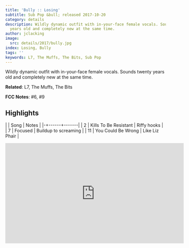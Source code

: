 ```yaml
---
title: 'Bully :: Losing'
subtitle: Sub Pop &bull; released 2017-10-20
category: details
description: Wildly dynamic outfit with in-your-face female vocals. Sounds twenty
  years old and completely new at the same time.
author: jclacking
image:
  src: details/2017/bully.jpg
index: Losing, Bully
tags: ''
keywords: L7, The Muffs, The Bits, Sub Pop
---
```

Wildly dynamic outfit with in-your-face female vocals. Sounds twenty years old and completely new at the same time.<!--more-->

**Related**: L7, The Muffs, The Bits

**FCC Notes**: #6, #9

## Highlights

| | Song | Notes |
|-+------+-------|
| 2 | Kills To Be Resistant | Riffy hooks |
| 7 | Focused | Buildup to screaming |
| 11 | You Could Be Wrong | Like Liz Phair |

<div class="tlo-detail-video"><iframe width="560" height="315" src="https://www.youtube.com/embed/0HdYkTGPTe8" frameborder="0" allow="autoplay; encrypted-media" allowfullscreen></iframe></div>

